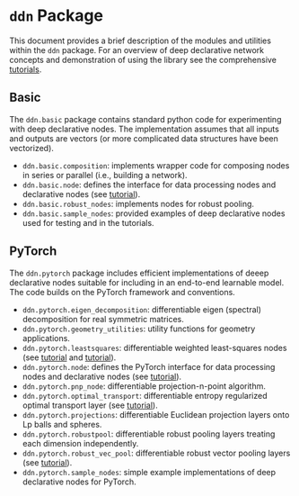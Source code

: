 # `ddn` Package

This document provides a brief description of the modules and utilities within the `ddn` package.
For an overview of deep declarative network concepts and demonstration of using the library see the
comprehensive [tutorials](https://nbviewer.jupyter.org/github/anucvml/ddn/tree/master/tutorials/).

## Basic

The `ddn.basic` package contains standard python code for experimenting with deep declarative nodes. The
implementation assumes that all inputs and outputs are vectors (or more complicated data structures
have been vectorized).

* `ddn.basic.composition`: implements wrapper code for composing nodes in series or parallel (i.e., building a network).
* `ddn.basic.node`: defines the interface for data processing nodes and declarative nodes (see [tutorial](https://nbviewer.jupyter.org/github/anucvml/ddn/blob/master/tutorials/05_ddn_basic_node.ipynb)).
* `ddn.basic.robust_nodes`: implements nodes for robust pooling.
* `ddn.basic.sample_nodes`: provided examples of deep declarative nodes used for testing and in the tutorials.


## PyTorch

The `ddn.pytorch` package includes efficient implementations of deeep declarative nodes suitable for including
in an end-to-end learnable model. The code builds on the PyTorch framework and conventions.

* `ddn.pytorch.eigen_decomposition`: differentiable eigen (spectral) decomposition for real symmetric matrices.
* `ddn.pytorch.geometry_utilities`: utility functions for geometry applications.
* `ddn.pytorch.leastsquares`: differentiable weighted least-squares nodes (see [tutorial](https://nbviewer.jupyter.org/github/anucvml/ddn/blob/master/tutorials/10_basic_least_squares.ipynb) and [tutorial](https://nbviewer.jupyter.org/github/anucvml/ddn/blob/master/tutorials/11_least_squares.ipynb)).
* `ddn.pytorch.node`: defines the PyTorch interface for data processing nodes and declarative nodes (see [tutorial](https://nbviewer.jupyter.org/github/anucvml/ddn/blob/master/tutorials/08_ddn_pytorch_node.ipynb)).
* `ddn.pytorch.pnp_node`: differentiable projection-n-point algorithm.
* `ddn.pytorch.optimal_transport`: differentiable entropy regularized optimal transport layer (see [tutorial](https://nbviewer.jupyter.org/github/anucvml/ddn/blob/master/tutorials/11_optimal_transport.ipynb)).
* `ddn.pytorch.projections`: differentiable Euclidean projection layers onto Lp balls and spheres.
* `ddn.pytorch.robustpool`: differentiable robust pooling layers treating each dimension independently.
* `ddn.pytorch.robust_vec_pool`: differentiable robust vector pooling layers (see [tutorial](https://nbviewer.jupyter.org/github/anucvml/ddn/blob/master/tutorials/09_robust_vector_pooling.ipynb)).
* `ddn.pytorch.sample_nodes`: simple example implementations of deep declarative nodes for PyTorch.
